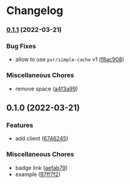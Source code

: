 # Changelog

### [0.1.1](https://www.github.com/brokeyourbike/union-bank-api-client-php/compare/v0.1.0...v0.1.1) (2022-03-21)


### Bug Fixes

* allow to use `psr/simple-cache` v1 ([f8ac908](https://www.github.com/brokeyourbike/union-bank-api-client-php/commit/f8ac90871e5d49f9235cdccb82858be8e7a4297d))


### Miscellaneous Chores

* remove space ([a4f3a99](https://www.github.com/brokeyourbike/union-bank-api-client-php/commit/a4f3a99562dadfb70e71809b71b1870b9a003a2b))

## 0.1.0 (2022-03-21)


### Features

* add client ([6746245](https://www.github.com/brokeyourbike/union-bank-api-client-php/commit/674624527a34182f0ddb7b6216388d3259900ba1))


### Miscellaneous Chores

* badge link ([aefab79](https://www.github.com/brokeyourbike/union-bank-api-client-php/commit/aefab799fa06877a893bde98495bc967f17da22d))
* example ([97ff7f2](https://www.github.com/brokeyourbike/union-bank-api-client-php/commit/97ff7f273c6b3b4780fd5f8e4ef70e730619738d))
